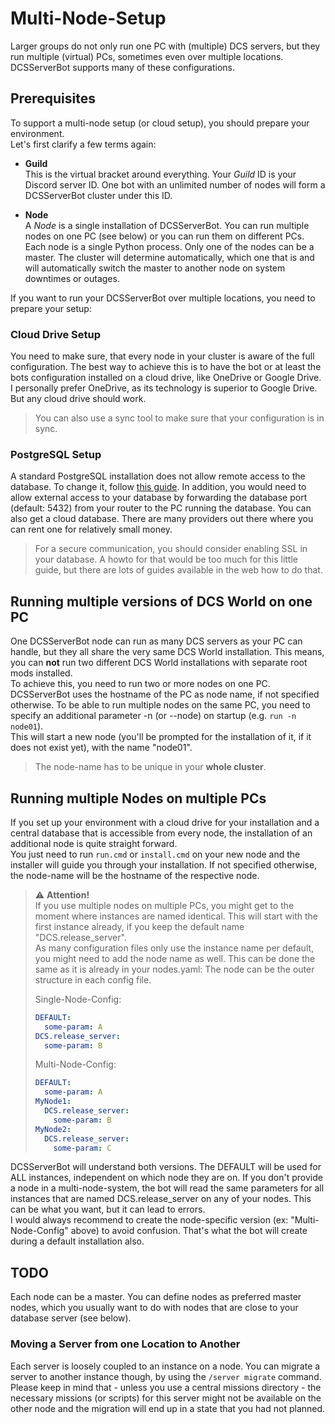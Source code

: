 # Multi-Node-Setup
Larger groups do not only run one PC with (multiple) DCS servers, but they run multiple (virtual) PCs, sometimes even 
over multiple locations. DCSServerBot supports many of these configurations.

## Prerequisites
To support a multi-node setup (or cloud setup), you should prepare your environment.<br>
Let's first clarify a few terms again:

- **Guild**<br>
This is the virtual bracket around everything. Your _Guild_ ID is your Discord server ID. One bot with an unlimited number 
of nodes will form a DCSServerBot cluster under this ID.

- **Node**<br>
A _Node_ is a single installation of DCSServerBot. You can run multiple nodes on one PC (see below) or you can run them
on different PCs. Each node is a single Python process. Only one of the nodes can be a master. The cluster will 
determine automatically, which one that is and will automatically switch the master to another node on system downtimes 
or outages.

If you want to run your DCSServerBot over multiple locations, you need to prepare your setup:

### Cloud Drive Setup
You need to make sure, that every node in your cluster is aware of the full configuration. The best way to achieve this
is to have the bot or at least the bots configuration installed on a cloud drive, like OneDrive or Google Drive. 
I personally prefer OneDrive, as its technology is superior to Google Drive. But any cloud drive should work.
> You can also use a sync tool to make sure that your configuration is in sync.

### PostgreSQL Setup
A standard PostgreSQL installation does not allow remote access to the database. To change it, follow [this guide](https://blog.devart.com/configure-postgresql-to-allow-remote-connection.html).
In addition, you would need to allow external access to your database by forwarding the database port (default: 5432)
from your router to the PC running the database. You can also get a cloud database. There are many providers out there
where you can rent one for relatively small money.
> For a secure communication, you should consider enabling SSL in your database. A howto for that would be too much
> for this little guide, but there are lots of guides available in the web how to do that.

## Running multiple versions of DCS World on one PC
One DCSServerBot node can run as many DCS servers as your PC can handle, but they all share the very same DCS World 
installation. This means, you can **not** run two different DCS World installations with separate root mods installed.<br>
To achieve this, you need to run two or more nodes on one PC.<br>
DCSServerBot uses the hostname of the PC as node name, if not specified otherwise. To be able to run multiple nodes on
the same PC, you need to specify an additional parameter -n (or --node) on startup (e.g. `run -n node01`).<br>
This will start a new node (you'll be prompted for the installation of it, if it does not exist yet), with the name
"node01". 
> The node-name has to be unique in your **whole cluster**.

## Running multiple Nodes on multiple PCs
If you set up your environment with a cloud drive for your installation and a central database that is accessible from
every node, the installation of an additional node is quite straight forward.<br>
You just need to run `run.cmd` or `install.cmd` on your new node and the installer will guide you through your 
installation. If not specified otherwise, the node-name will be the hostname of the respective node.

> ⚠️ **Attention!**<br>
> If you use multiple nodes on multiple PCs, you might get to the moment where instances are named identical. 
> This will start with the first instance already, if you keep the default name "DCS.release_server".<br>
> As many configuration files only use the instance name per default, you might need to add the node name as well.
> This can be done the same as it is already in your nodes.yaml: The node can be the outer structure in each config file.
> 
> Single-Node-Config:
> ```yaml
> DEFAULT:
>   some-param: A
> DCS.release_server:
>   some-param: B
> ```
> 
> Multi-Node-Config:
> ```yaml
> DEFAULT:
>   some-param: A
> MyNode1:
>   DCS.release_server:
>     some-param: B
> MyNode2:
>   DCS.release_server:
>     some-param: C
> ```
DCSServerBot will understand both versions. The DEFAULT will be used for ALL instances, independent on which node they 
are on. If you don't provide a node in a multi-node-system, the bot will read the same parameters for all instances 
that are named DCS.release_server on any of your nodes. This can be what you want, but it can lead to errors.<br>
I would always recommend to create the node-specific version (ex: "Multi-Node-Config" above) to avoid confusion. That's 
what the bot will create during a default installation also.

## TODO
Each node can be a master. You can define nodes as preferred master nodes, which you usually want to do with nodes that
are close to your database server (see below).

### Moving a Server from one Location to Another
Each server is loosely coupled to an instance on a node. You can migrate a server to another instance though, by using
the `/server migrate` command. Please keep in mind that - unless you use a central missions directory - the necessary
missions (or scripts) for this server might not be available on the other node and the migration will end up in a state
that you had not planned.
